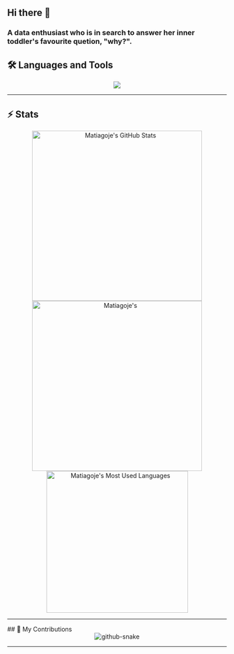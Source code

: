 ## Hi there 👋

### A data enthusiast who is in search to answer her inner toddler's favourite quetion, "why?".

## 🛠️ Languages and Tools

<p align="center">
  <img src="https://skillicons.dev/icons?i=py,r,vscode" />
</p>

<hr>

## ⚡️ Stats

<div align=center>
  <img width=390 src="https://github-readme-stats.vercel.app/api?username=matiagoje&theme=transparent&count_private=true&show_icons=true&rank_icon=github&locale=en" alt="Matiagoje's GitHub Stats" />
  <img width=390 src="https://github-readme-streak-stats.herokuapp.com/?user=matiagoje&theme=transparent&count_private=true&border_radius=10&locale=en" alt="Matiagoje's" />
  <img width=325 src="https://github-readme-stats.vercel.app/api/top-langs?username=matiagoje&theme=transparent&layout=donut&hide=css&langs_count=8&border_radius=10&show_icons=true&locale=en" alt="Matiagoje's Most Used Languages" />
</div>

<hr>
## 🐍 My Contributions

<div align="center">
  <picture>
    <source media="(prefers-color-scheme: dark)" srcset="https://raw.githubusercontent.com/matiagoje/matiagoje/output/github-contribution-grid-snake-dark.svg" />
    <source media="(prefers-color-scheme: light)" srcset="https://raw.githubusercontent.com/{matiagoje}/{matiagoje}/output/github-contribution-grid-snake.svg" />
    <img alt="github-snake" src="https://raw.githubusercontent.com/Matiagoje/Matiagoje/output/github-contribution-grid-snake.svg" />
  </picture>
</div>

<hr>

<!--

<div align="center"> 
  <p>Visitor count</p>
  <img src="https://profile-counter.glitch.me/{USERNAME}/count.svg" alt="Visitor's Count" />
</div> 

- 🔭 I’m currently working on ...
- 🌱 I’m currently learning ...
- 👯 I’m looking to collaborate on ...
- 🤔 I’m looking for help with ...
- 💬 Ask me about ...
- 📫 How to reach me: ...
- 😄 Pronouns: ...
- ⚡ Fun fact: ...
-->
